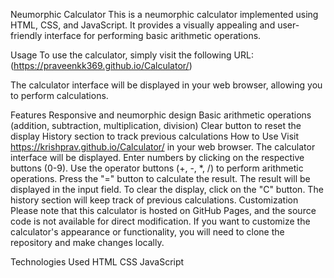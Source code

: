 Neumorphic Calculator
This is a neumorphic calculator implemented using HTML, CSS, and JavaScript. It provides a visually appealing and user-friendly interface for performing basic arithmetic operations.

Usage
To use the calculator, simply visit the following URL: (https://praveenkk369.github.io/Calculator/)

The calculator interface will be displayed in your web browser, allowing you to perform calculations.

Features
Responsive and neumorphic design
Basic arithmetic operations (addition, subtraction, multiplication, division)
Clear button to reset the display
History section to track previous calculations
How to Use
Visit https://krishprav.github.io/Calculator/ in your web browser.
The calculator interface will be displayed.
Enter numbers by clicking on the respective buttons (0-9).
Use the operator buttons (+, -, *, /) to perform arithmetic operations.
Press the "=" button to calculate the result.
The result will be displayed in the input field.
To clear the display, click on the "C" button.
The history section will keep track of previous calculations.
Customization
Please note that this calculator is hosted on GitHub Pages, and the source code is not available for direct modification. If you want to customize the calculator's appearance or functionality, you will need to clone the repository and make changes locally.

Technologies Used
HTML
CSS
JavaScript
